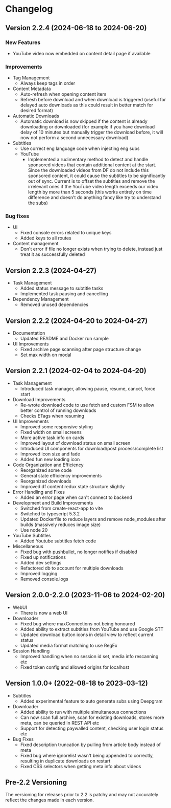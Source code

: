 # Changelog

## Version 2.2.4 (2024-06-18 to 2024-06-20)

### New Features

- YouTube video now embedded on content detail page if available

### Improvements

- Tag Management
  - Always keep tags in order
- Content Metadata
  - Auto-refresh when opening content item
  - Refresh before download and when download is triggered (useful for delayed auto downloads as this could result in better match for desired format)
- Automatic Downloads
  - Automatic download is now skipped if the content is already downloading or downloaded (for example if you have download delay of 10 minutes but manually trigger the download before, it will now not perform a second unnecessary download)
- Subtitles
  - Use correct eng language code when injecting eng subs
  - YouTube
    - Implemented a rudimentary method to detect and handle sponsored videos that contain additional content at the start. Since the downloaded videos from DF do not include this sponsored content, it could cause the subtitles to be significantly out of sync. Current is to offset the subtitles and remove the irrelevant ones if the YouTube video length exceeds our video length by more than 5 seconds (this works entirely on time difference and doesn't do anything fancy like try to understand the subs)

### Bug fixes

- UI
  - Fixed console errors related to unique keys
  - Added keys to all routes
- Content management
  - Don't error if file no longer exists when trying to delete, instead just treat it as successfully deleted

## Version 2.2.3 (2024-04-27)

- Task Management
  - Added status message to subtitle tasks
  - Implemented task pausing and cancelling
- Dependency Management
  - Removed unused dependencies

## Version 2.2.2 (2024-04-20 to 2024-04-27)

- Documentation
  - Updated README and Docker run sample
- UI Improvements
  - Fixed archive page scanning after page structure change
  - Set max width on modal

## Version 2.2.1 (2024-02-04 to 2024-04-20)

- Task Management
  - Introduced task manager, allowing pause, resume, cancel, force start
- Download Improvements
  - Re-wrote download code to use fetch and custom FSM to allow better control of running downloads
  - Checks ETags when resuming
- UI Improvements
  - Improved some responsive styling
  - Fixed width on small screens
  - More active task info on cards
  - Improved layout of download status on small screen
  - Introduced UI components for download/post process/complete list
  - Improved icon size and fade
  - Added fun new loading icon
- Code Organization and Efficiency
  - Reorganized some code
  - General state efficiency improvements
  - Reorganized downloads
  - Improved df content redux state structure slightly
- Error Handling and Fixes
  - Added an error page when can't connect to backend
- Development and Build Improvements
  - Switched from create-react-app to vite
  - Switched to typescript 5.3.2
  - Updated Dockerfile to reduce layers and remove node_modules after builds (massively reduces image size)
  - Use node 20
- YouTube Subtitles
  - Added Youtube subtitles fetch code
- Miscellaneous
  - Fixed bug with pushbullet, no longer notifies if disabled
  - Fixed up notifications
  - Added dev settings
  - Refactored db to account for multiple downloads
  - Improved logging
  - Removed console.logs

## Version 2.0.0-2.2.0 (2023-11-06 to 2024-02-20)

- WebUI
  - There is now a web UI
- Downloader
  - Fixed bug where maxConnections not being honoured
  - Added ability to extract subtitles from YouTube and use Google STT
  - Updated download button icons in detail view to reflect current status
  - Updated media format matching to use RegEx
- Session Handling
  - Improved handling when no session id set, media info rescanning etc
  - Fixed token config and allowed origins for localhost

## Version 1.0.0+ (2022-08-18 to 2023-03-12)

- Subtitles
  - Added experimental feature to auto generate subs using Deepgram
- Downloader
  - Added ability to run with multiple simultaneous connections
  - Can now scan full archive, scan for existing downloads, stores more meta, can be queried in REST API etc
  - Support for detecting paywalled content, checking user login status etc
- Bug Fixes
  - Fixed description truncation by pulling from article body instead of meta
  - Fixed bug where ignorelist wasn't being appended to correctly, resulting in duplicate downloads on restart
  - Fixed CSS selectors when getting meta info about videos

## Pre-2.2 Versioning

The versioning for releases prior to 2.2 is patchy and may not accurately reflect the changes made in each version.
